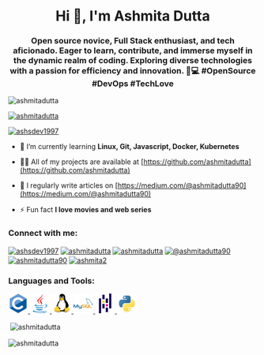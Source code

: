 <h1 align="center">Hi 👋, I'm Ashmita Dutta</h1>
<h3 align="center">Open source novice, Full Stack enthusiast, and tech aficionado. Eager to learn, contribute, and immerse myself in the dynamic realm of coding. Exploring diverse technologies with a passion for efficiency and innovation. 🚀💻 #OpenSource #DevOps #TechLove</h3>

<p align="left"> <img src="https://komarev.com/ghpvc/?username=ashmitadutta&label=Profile%20views&color=0e75b6&style=flat" alt="ashmitadutta" /> </p>

<p align="left"> <a href="https://github.com/ryo-ma/github-profile-trophy"><img src="https://github-profile-trophy.vercel.app/?username=ashmitadutta" alt="ashmitadutta" /></a> </p>

<p align="left"> <a href="https://twitter.com/ashsdev1997" target="blank"><img src="https://img.shields.io/twitter/follow/ashsdev1997?logo=twitter&style=for-the-badge" alt="ashsdev1997" /></a> </p>

- 🌱 I’m currently learning **Linux, Git, Javascript, Docker, Kubernetes**

- 👨‍💻 All of my projects are available at [https://github.com/ashmitadutta](https://github.com/ashmitadutta)

- 📝 I regularly write articles on [https://medium.com/@ashmitadutta90](https://medium.com/@ashmitadutta90)

- ⚡ Fun fact **I love movies and web series**

<h3 align="left">Connect with me:</h3>
<p align="left">
<a href="https://twitter.com/ashsdev1997" target="blank"><img align="center" src="https://raw.githubusercontent.com/rahuldkjain/github-profile-readme-generator/master/src/images/icons/Social/twitter.svg" alt="ashsdev1997" height="30" width="40" /></a>
<a href="https://linkedin.com/in/ashmitadutta" target="blank"><img align="center" src="https://raw.githubusercontent.com/rahuldkjain/github-profile-readme-generator/master/src/images/icons/Social/linked-in-alt.svg" alt="ashmitadutta" height="30" width="40" /></a>
<a href="https://kaggle.com/ashmitadutta" target="blank"><img align="center" src="https://raw.githubusercontent.com/rahuldkjain/github-profile-readme-generator/master/src/images/icons/Social/kaggle.svg" alt="ashmitadutta" height="30" width="40" /></a>
<a href="https://medium.com/@ashmitadutta90" target="blank"><img align="center" src="https://raw.githubusercontent.com/rahuldkjain/github-profile-readme-generator/master/src/images/icons/Social/medium.svg" alt="@ashmitadutta90" height="30" width="40" /></a>
<a href="https://www.hackerrank.com/ashmitadutta90" target="blank"><img align="center" src="https://raw.githubusercontent.com/rahuldkjain/github-profile-readme-generator/master/src/images/icons/Social/hackerrank.svg" alt="ashmitadutta90" height="30" width="40" /></a>
<a href="https://www.leetcode.com/ashmita2" target="blank"><img align="center" src="https://raw.githubusercontent.com/rahuldkjain/github-profile-readme-generator/master/src/images/icons/Social/leet-code.svg" alt="ashmita2" height="30" width="40" /></a>
</p>

<h3 align="left">Languages and Tools:</h3>
<p align="left"> <a href="https://www.cprogramming.com/" target="_blank" rel="noreferrer"> <img src="https://raw.githubusercontent.com/devicons/devicon/master/icons/c/c-original.svg" alt="c" width="40" height="40"/> </a> <a href="https://www.java.com" target="_blank" rel="noreferrer"> <img src="https://raw.githubusercontent.com/devicons/devicon/master/icons/java/java-original.svg" alt="java" width="40" height="40"/> </a> <a href="https://www.linux.org/" target="_blank" rel="noreferrer"> <img src="https://raw.githubusercontent.com/devicons/devicon/master/icons/linux/linux-original.svg" alt="linux" width="40" height="40"/> </a> <a href="https://www.mysql.com/" target="_blank" rel="noreferrer"> <img src="https://raw.githubusercontent.com/devicons/devicon/master/icons/mysql/mysql-original-wordmark.svg" alt="mysql" width="40" height="40"/> </a> <a href="https://pandas.pydata.org/" target="_blank" rel="noreferrer"> <img src="https://raw.githubusercontent.com/devicons/devicon/2ae2a900d2f041da66e950e4d48052658d850630/icons/pandas/pandas-original.svg" alt="pandas" width="40" height="40"/> </a> <a href="https://www.python.org" target="_blank" rel="noreferrer"> <img src="https://raw.githubusercontent.com/devicons/devicon/master/icons/python/python-original.svg" alt="python" width="40" height="40"/> </a> </p>

<p>&nbsp;<img align="center" src="https://github-readme-stats.vercel.app/api?username=ashmitadutta&show_icons=true&locale=en" alt="ashmitadutta" /></p>

<p><img align="center" src="https://github-readme-streak-stats.herokuapp.com/?user=ashmitadutta&" alt="ashmitadutta" /></p>

